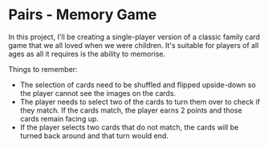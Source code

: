 # Pairs - Memory Game

In this project, I'll be creating a single-player version of a classic family card game that we all loved when we were children. It's suitable for players of all ages as all it requires is the ability to memorise. 


Things to remember:

- The selection of cards need to be shuffled and flipped upside-down so the player cannot see the images on the cards. 
- The player needs to select two of the cards to turn them over to check if they match. If the cards match, the player earns 2 points and those cards remain facing up. 
- If the player selects two cards that do not match, the cards will be turned back around and that turn would end. 